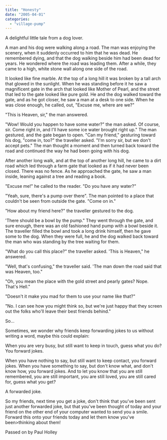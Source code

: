 ```yaml
---
title: "Honesty"
date: "2005-04-01"
categories: 
  - "village-pump"
---
```


A delightful little tale from a dog lover.

A man and his dog were walking along a road. The man was enjoying the scenery, when it suddenly occurred to him that he was dead. He remembered dying, and that the dog walking beside him had been dead for years. He wondered where the road was leading them. After a while, they came to a high, white stone wall along one side of the road.

It looked like fine marble. At the top of a long hill it was broken by a tall arch that glowed in the sunlight. When he was standing before it he saw a magnificent gate in the arch that looked like Mother of Pearl, and the street that led to the gate looked like pure gold. He and the dog walked toward the gate, and as he got closer, he saw a man at a desk to one side. When he was close enough, he called, out, "Excuse me, where are we?"

"This is Heaven, sir," the man answered.

"Wow! Would you happen to have some water?" the man asked. Of course, sir. Come right in, and I'll have some ice water brought right up." The man gestured, and the gate began to open. "Can my friend," gesturing toward his dog, "come in, too?" the traveller asked. "I'm sorry sir, but we don't accept pets." The man thought a moment and then turned back toward the road and continued the way he had been going with his dog.

After another long walk, and at the top of another long hill, he came to a dirt road which led through a farm gate that looked as if it had never been closed. There was no fence. As he approached the gate, he saw a man inside, leaning against a tree and reading a book.

"Excuse me!" he called to the reader. "Do you have any water?"

"Yeah, sure, there's a pump over there". The man pointed to a place that couldn't be seen from outside the gate. "Come on in."

"How about my friend here?" the traveller gestured to the dog.

'There should be a bowl by the pump." They went through the gate, and sure enough, there was an old fashioned hand pump with a bowl beside it. The traveller filled the bowl and took a long drink himself, then he gave some to the dog. When they were full, he and the dog walked back toward the man who was standing by the tree waiting for them.

"What do you call this place?" the traveller asked. 'This is Heaven," he answered.

"Well, that's confusing," the traveller said. 'The man down the road said that was Heaven, too."

"Oh, you mean the place with the gold street and pearly gates? Nope. That's Hell."

"Doesn't it make you mad for them to use your name like that?"

"No. I can see how you might think so, but we're just happy that they screen out the folks who'll leave their best friends behind."

So...

Sometimes, we wonder why friends keep forwarding jokes to us without writing a word, maybe this could explain:

When you are very busy, but still want to keep in touch, guess what you do? You forward jokes.

When you have nothing to say, but still want to keep contact, you forward jokes. When you have something to say, but don't know what, and don't know how, you forward jokes. And to let you know that you are still remembered, you are still important, you are still loved, you are still cared for, guess what you get?

A forwarded joke.

So my friends, next time you get a joke, don't think that you've been sent just another forwarded joke, but that you've been thought of today and your friend on the other end of your computer wanted to send you a smile. Forward this onto your friends today and let them know you've been>thinking about them!

Passed on by Paul Holley
